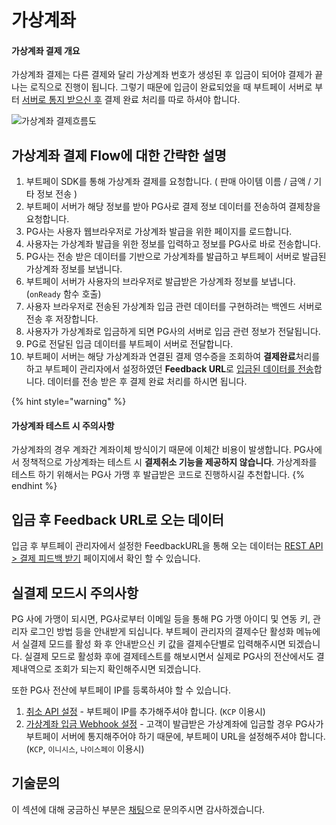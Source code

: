 # 가상계좌

#### 가상계좌 결제 개요

가상계좌 결제는 다른 결제와 달리 가상계좌 번호가 생성된 후 입금이 되어야 결제가 끝나는 로직으로 진행이 됩니다. 그렇기 때문에 입금이 완료되었을 때 부트페이 서버로 부터 [서버로 통지 받으신 후](../webhook/server.md) 결제 완료 처리를 따로 하셔야 합니다.

![가상계좌 결제흐름도](../.gitbook/assets/가상계좌.png)

## **가상계좌 결제 Flow에 대한 간략한 설명**

1. 부트페이 SDK를 통해 가상계좌 결제를 요청합니다. ( 판매 아이템 이름 / 금액 / 기타 정보 전송 )
2. 부트페이 서버가 해당 정보를 받아 PG사로 결제 정보 데이터를 전송하여 결제창을 요청합니다.
3. PG사는 사용자 웹브라우저로 가상계좌 발급을 위한 페이지를 로드합니다.
4. 사용자는 가상계좌 발급을 위한 정보를 입력하고 정보를 PG사로 바로 전송합니다.
5. PG사는 전송 받은 데이터를 기반으로 가상계좌를 발급하고 부트페이 서버로 발급된 가상계좌 정보를 보냅니다.
6. 부트페이 서버가 사용자의 브라우저로 발급받은 가상계좌 정보를 보냅니다. (`onReady` 함수 호출)
7. 사용자 브라우저로 전송된 가상계좌 입금 관련 데이터를 구현하려는 백엔드 서버로 전송 후 저장합니다.
8. 사용자가 가상계좌로 입금하게 되면 PG사의 서버로 입금 관련 정보가 전달됩니다.
9. PG로 전달된 입금 데이터를 부트페이 서버로 전달합니다.
10. 부트페이 서버는 해당 가상계좌과 연결된 결제 영수증을 조회하여 **결제완료**처리를 하고 부트페이 관리자에서 설정하였던 **Feedback URL**로 [입금된 데이터를 전송](../webhook/server.md)합니다. 데이터를 전송 받은 후 결제 완료 처리를 하시면 됩니다.

{% hint style="warning" %}
#### 가상계좌 테스트 시 주의사항

가상계좌의 경우 계좌간 계좌이체 방식이기 때문에 이체간 비용이 발생합니다. PG사에서 정책적으로 가상계좌는 테스트 시 **결제취소 기능을 제공하지 않습니다**. 가상계좌를 테스트 하기 위해서는 PG사 가맹 후 발급받은 코드로 진행하시길 추천합니다.
{% endhint %}

## **입금 후 Feedback URL로 오는 데이터**

입금 후 부트페이 관리자에서 설정한 FeedbackURL을 통해 오는 데이터는 [REST API > 결제 피드백 받기](https://docs.bootpay.co.kr/rest/feedback) 페이지에서 확인 할 수 있습니다.

## 실결제 모드시 주의사항

PG 사에 가맹이 되시면, PG사로부터 이메일 등을 통해 PG 가맹 아이디 및 연동 키, 관리자 로그인 방법 등을 안내받게 되십니다. 부트페이 관리자의 결제수단 활성화 메뉴에서 실결제 모드를 활성 화 후 안내받으신 키 값을 결제수단별로 입력해주시면 되겠습니다. 실결제 모드로 활성화 후에 결제테스트를 해보시면서 실제로 PG사의 전산에서도 결제내역으로 조회가 되는지 확인해주시면 되겠습니다.

또한 PG사 전산에 부트페이 IP를 등록하셔야 할 수 있습니다.

1. [취소 API 설정](../server/cancel.md#pg-ip) - 부트페이 IP를 추가해주셔야 합니다. (`KCP` 이용시)
2. [가상계좌 입금 Webhook 설정](../webhook/server.md#pg) - 고객이 발급받은 가상계좌에 입금할 경우 PG사가 부트페이 서버에 통지해주어야 하기 때문에, 부트페이 URL을 설정해주셔야 합니다. (`KCP`, `이니시스`, `나이스페이` 이용시)

## 기술문의

이 섹션에 대해 궁금하신 부분은 [채팅](https://bootpay.channel.io)으로 문의주시면 감사하겠습니다.
